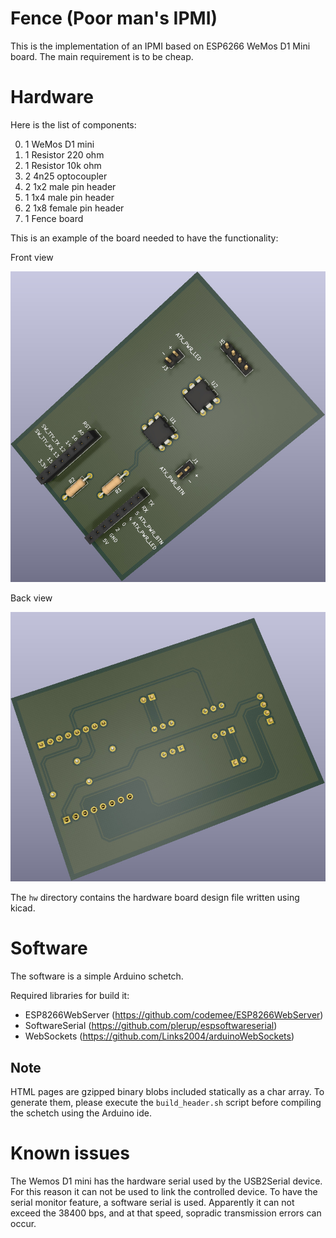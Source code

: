 # Fence (Poor man's IPMI)

This is the implementation of an IPMI based on ESP6266 WeMos D1 Mini board.
The main requirement is to be cheap.

# Hardware

Here is the list of components:

0. 1 WeMos D1 mini
0. 1 Resistor 220 ohm
0. 1 Resistor 10k ohm
0. 2 4n25 optocoupler
0. 2 1x2 male pin header
0. 1 1x4 male pin header
0. 2 1x8 female pin header
0. 1 Fence board

This is an example of the board needed to have the functionality:

Front view

![image info](./imgs/front.jpg)

Back view

![image info](./imgs/back.jpg)

The `hw` directory contains the hardware board design file written using kicad.

# Software

The software is a simple Arduino schetch.

Required libraries for build it:

* ESP8266WebServer (https://github.com/codemee/ESP8266WebServer)
* SoftwareSerial (https://github.com/plerup/espsoftwareserial)
* WebSockets (https://github.com/Links2004/arduinoWebSockets)

## Note

HTML pages are gzipped binary blobs included statically as a char array.
To generate them, please execute the `build_header.sh` script before
compiling the schetch using the Arduino ide.


# Known issues

The Wemos D1 mini has the hardware serial used by the USB2Serial device.
For this reason it can not be used to link the controlled device.
To have the serial monitor feature, a software serial is used.
Apparently it can not exceed the 38400 bps, and at that speed, 
sopradic transmission errors can occur.


